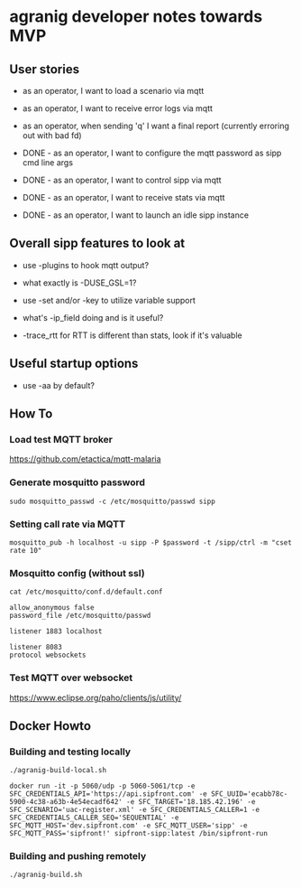 # agranig developer notes towards MVP

## User stories

* as an operator, I want to load a scenario via mqtt
* as an operator, I want to receive error logs via mqtt
* as an operator, when sending 'q' I want a final report (currently erroring out with bad fd)

* DONE - as an operator, I want to configure the mqtt password as sipp cmd line args
* DONE - as an operator, I want to control sipp via mqtt
* DONE - as an operator, I want to receive stats via mqtt
* DONE - as an operator, I want to launch an idle sipp instance

## Overall sipp features to look at

* use -plugins to hook mqtt output?
* what exactly is -DUSE_GSL=1?

* use -set and/or -key to utilize variable support

* what's -ip_field doing and is it useful?

* -trace_rtt for RTT is different than stats, look if it's valuable

## Useful startup options

* use -aa by default?

## How To

### Load test MQTT broker

https://github.com/etactica/mqtt-malaria

### Generate mosquitto password

```
sudo mosquitto_passwd -c /etc/mosquitto/passwd sipp
```

### Setting call rate via MQTT

```
mosquitto_pub -h localhost -u sipp -P $password -t /sipp/ctrl -m "cset rate 10"
```

### Mosquitto config (without ssl)

```
cat /etc/mosquitto/conf.d/default.conf
```
```
allow_anonymous false
password_file /etc/mosquitto/passwd

listener 1883 localhost

listener 8083
protocol websockets
```

### Test MQTT over websocket

https://www.eclipse.org/paho/clients/js/utility/

## Docker Howto

### Building and testing locally

```
./agranig-build-local.sh

docker run -it -p 5060/udp -p 5060-5061/tcp -e SFC_CREDENTIALS_API='https://api.sipfront.com' -e SFC_UUID='ecabb78c-5900-4c38-a63b-4e54ecadf642' -e SFC_TARGET='18.185.42.196' -e SFC_SCENARIO='uac-register.xml' -e SFC_CREDENTIALS_CALLER=1 -e SFC_CREDENTIALS_CALLER_SEQ='SEQUENTIAL' -e SFC_MQTT_HOST='dev.sipfront.com' -e SFC_MQTT_USER='sipp' -e SFC_MQTT_PASS='sipfront!' sipfront-sipp:latest /bin/sipfront-run
```

### Building and pushing remotely

```
./agranig-build.sh
```


